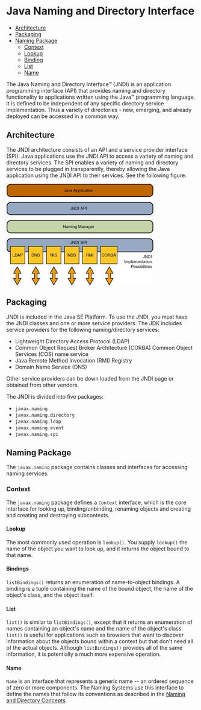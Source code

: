 # Java Naming and Directory Interface

- [Architecture](#Architecture)
- [Packaging](#Packaging)
- [Naming Package](#Naming-Package)
  - [Context](#Context)
  - [Lookup](#Lookup)
  - [Binding](#Binding)
  - [List](#List)
  - [Name](#Name)

The Java Naming and Directory Interface™ (JNDI) is an application programming interface (API) that provides naming and directory functionality to applications written using the Java™ programming language. It is defined to be independent of any specific directory service implementation. Thus a variety of directories - new, emerging, and already deployed can be accessed in a common way.

## Architecture

The JNDI architecture consists of an API and a service provider interface (SPI). Java applications use the JNDI API to access a variety of naming and directory services. The SPI enables a variety of naming and directory services to be plugged in transparently, thereby allowing the Java application using the JNDI API to their services. See the following figure:

![JNDI arch](jndiarch.gif)

## Packaging

JNDI is included in the Java SE Platform. To use the JNDI, you must have the JNDI classes and one or more service providers. The JDK includes service providers for the following naming/directory services:

- Lightweight Directory Access Protocol (LDAP)
- Common Object Request Broker Architecture (CORBA) Common Object Services (COS) name service
- Java Remote Method Invocation (RMI) Registry
- Domain Name Service (DNS)

Other service providers can be down loaded from the JNDI page or obtained from other vendors.

The JNDI is divided into five packages:

- `javax.naming`
- `javax.naming.directory`
- `javax.naming.ldap`
- `javax.naming.event`
- `javax.naming.spi`

## Naming Package

The `javax.naming` package contains classes and interfaces for accessing naming services.

### Context

The `javax.naming` package defines a `Context` interface, which is the core interface for looking up, binding/unbinding, renaming objects and creating and creating and destroying subcontexts.

#### Lookup

The most commonly used operation is `lookup()`. You supply `lookup()` the name of the object you want to look up, and it returns the object bound to that name.

#### Bindings

`listBindings()` returns an enumeration of name-to-object bindings. A binding is a tuple containing the name of the bound object, the name of the object's class, and the object itself.

#### List

`list()` is similar to `listBindings()`, except that it returns an enumeration of names containing an object's name and the name of the object's class. `list()` is useful for applications such as browsers that want to discover information about the objects bound within a context but that don't need all of the actual objects. Although `listBindings()` provides all of the same information, it is potentially a much more expensive operation.

#### Name

`Name` is an interface that represents a generic name -- an ordered sequence of zero or more components. The Naming Systems use this interface to define the names that follow its conventions as described in the [Naming and Directory Concepts](../Naming-and-Directory-Concepts).

